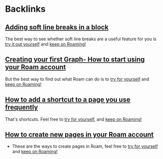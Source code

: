 
# Backlinks
## [Adding soft line breaks in a block](<Adding soft line breaks in a block.md>)
The best way to see whether soft line breaks are a useful feature for you is [try it out yourself](<try it out yourself.md>) and [keep on Roaming!](<keep on Roaming!.md>)

## [Creating your first Graph- How to start using your Roam account](<Creating your first Graph- How to start using your Roam account.md>)
But the best way to find out what Roam can do is to [try for yourself](<try for yourself.md>) and [keep on Roaming!](<keep on Roaming!.md>)

## [How to add a shortcut to a page you use frequently](<How to add a shortcut to a page you use frequently.md>)
That's shortcuts. Feel free to [try for yourself](<try for yourself.md>), and [keep on Roaming!](<keep on Roaming!.md>)

## [How to create new pages in your Roam account](<How to create new pages in your Roam account.md>)
- These are the ways to create pages in Roam, feel free to [try for yourself](<try for yourself.md>) and [keep on Roaming!](<keep on Roaming!.md>)

